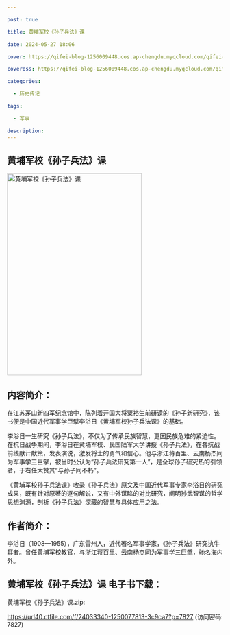 ```yaml
---

post: true

title: 黄埔军校《孙子兵法》课

date: 2024-05-27 18:06

cover: https://qifei-blog-1256009448.cos.ap-chengdu.myqcloud.com/qifei-blog/66060a299f345e8d03b9fc26.jpg

coveross: https://qifei-blog-1256009448.cos.ap-chengdu.myqcloud.com/qifei-blog/66060a299f345e8d03b9fc26.jpg

categories:

  - 历史传记

tags:

  - 军事

description:
---
```


## 黄埔军校《孙子兵法》课
<img alt="黄埔军校《孙子兵法》课 " class="aligncenter loading" data-was-processed="true" decoding="async" fetchpriority="high" height="471" src="https://qifei-blog-1256009448.cos.ap-chengdu.myqcloud.com/qifei-blog/66060a299f345e8d03b9fc26.jpg " style="cursor: zoom-in;" width="314"/>

## 内容简介：

在江苏茅山新四军纪念馆中，陈列着开国大将粟裕生前研读的《孙子新研究》，该书便是中国近代军事学巨擘李浴日《黄埔军校孙子兵法课》的基础。

李浴日一生研究《孙子兵法》，不仅为了传承民族智慧，更因民族危难的紧迫性。在抗日战争期间，李浴日在黄埔军校、民国陆军大学讲授《孙子兵法》，在各抗战前线献计献策，发表演说，激发将士的勇气和信心。他与浙江蒋百里、云南杨杰同为军事学三巨擘，被当时公认为“孙子兵法研究第一人”，是全球孙子研究热的引领者，于右任大赞其“与孙子同不朽”。

《黄埔军校孙子兵法课》收录《孙子兵法》原文及中国近代军事专家李浴日的研究成果，既有针对原著的逐句解说，又有中外谋略的对比研究，阐明孙武智谋的哲学思想渊源，剖析《孙子兵法》深藏的智慧与具体应用之法。

## 作者简介：

李浴日（1908—1955），广东雷州人，近代著名军事学家，《孙子兵法》研究执牛耳者。曾任黄埔军校教官，与浙江蒋百里、云南杨杰同为军事学三巨擘，驰名海内外。

## 黄埔军校《孙子兵法》课 电子书下载：



黄埔军校《孙子兵法》课.zip: 

https://url40.ctfile.com/f/24033340-1250077813-3c9ca7?p=7827 (访问密码: 7827)
